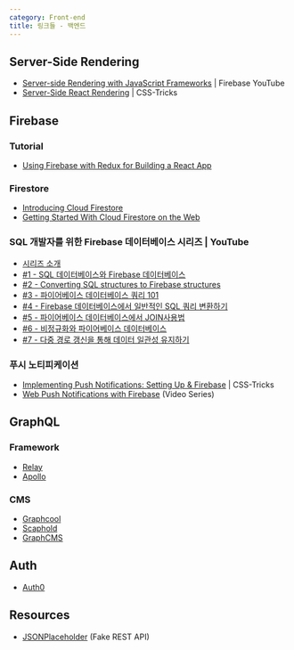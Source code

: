 ```yaml
---
category: Front-end
title: 링크들 - 백엔드
---
```



## Server-Side Rendering
* [Server-side Rendering with JavaScript Frameworks](https://www.youtube.com/playlist?list=PLl-K7zZEsYLkbvTj8AUUCfBO7DoEHJ-ME) \| Firebase YouTube
* [Server-Side React Rendering](https://css-tricks.com/server-side-react-rendering/) \| CSS-Tricks


## Firebase

### Tutorial
* [Using Firebase with Redux for Building a React App](https://www.codementor.io/vijayst/using-firebase-with-redux-for-building-a-react-app-du1086puw)

### Firestore
* [Introducing Cloud Firestore](https://www.youtube.com/watch?v=QcsAb2RR52c)
* [Getting Started With Cloud Firestore on the Web](https://www.youtube.com/watch?v=2Vf1D-rUMwE)

### SQL 개발자를 위한 Firebase 데이터베이스 시리즈 \| YouTube
* [시리즈 소개](https://www.youtube.com/watch?v=SfenWGeHarE)
* [#1 - SQL 데이터베이스와 Firebase 데이터베이스](https://www.youtube.com/watch?v=WacqhiI-g_o)
* [#2 - Converting SQL structures to Firebase structures](https://www.youtube.com/watch?v=ran_Ylug7AE)
* [#3 - 파이어베이스 데이터베이스 쿼리 101](https://www.youtube.com/watch?v=3WTQZV5-roY)
* [#4 - Firebase 데이터베이스에서 일반적인 SQL 쿼리 변환하기](https://www.youtube.com/watch?v=sKFLI5FOOHs)
* [#5 - 파이어베이스 데이터베이스에서 JOIN사용법](https://www.youtube.com/watch?v=Idu9EJPSxiY)
* [#6 - 비정규화와 파이어베이스 데이터베이스](https://www.youtube.com/watch?v=vKqXSZLLnHA)
* [#7 - 다중 경로 갱신을 통해 데이터 일관성 유지하기](https://www.youtube.com/watch?v=i1n9Kw3AORw)

### 푸시 노티피케이션
* [Implementing Push Notifications: Setting Up & Firebase](https://css-tricks.com/implementing-push-notifications-setting-firebase/) \| CSS-Tricks
* [Web Push Notifications with Firebase](https://bitsofco.de/web-push-notifications-with-firebase/) (Video Series)


## GraphQL

### Framework
* [Relay](https://facebook.github.io/relay/)
* [Apollo](https://www.apollodata.com/)

### CMS
* [Graphcool](https://www.graph.cool/)
* [Scaphold](https://scaphold.io/)
* [GraphCMS](https://graphcms.com/)


## Auth
* [Auth0](https://auth0.com/)


## Resources
* [JSONPlaceholder](https://jsonplaceholder.typicode.com) (Fake REST API)

